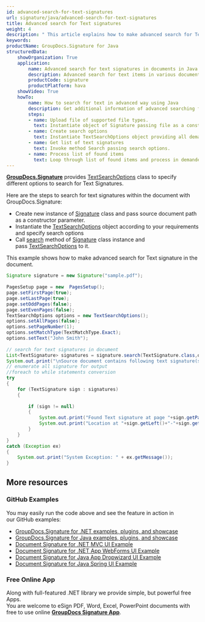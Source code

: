 ```yaml
---
id: advanced-search-for-text-signatures
url: signature/java/advanced-search-for-text-signatures
title: Advanced search for Text signatures
weight: 4
description: " This article explains how to make advanced search for Text electronic signatures with GroupDocs.Signature API."
keywords: 
productName: GroupDocs.Signature for Java
structuredData:
    showOrganization: True
    application:    
        name: Advanced search for text signatures in documents in Java    
        description: Advanced search for text items in various documents fast and easily with Java language and GroupDocs.Signature for Java APIs
        productCode: signature
        productPlatform: hava 
    showVideo: True
    howTo:
        name: How to search for text in advanced way using Java 
        description: Get additional information of advanced searching for text signatures in documents with Java
        steps:
        - name: Upload file of supported file types.
          text: Instantiate object of Signature passing file as a constructor parameter. You can use either file path or file stream. 
        - name: Create search options 
          text: Instantiate TextSearchOptions object providing all demanded data like text, pages setup or match type.
        - name: Get list of text signatures 
          text: Invoke method Search passing search options.
        - name: Process list of found items
          text: Loop through list of found items and process in demanded way.
---
```

[**GroupDocs.Signature**](https://products.groupdocs.com/signature/java) provides [TextSearchOptions](https://apireference.groupdocs.com/java/signature/com.groupdocs.signature.options.search/TextSearchOptions) class to specify different options to search for Text Signatures.

Here are the steps to search for text signatures within the document with GroupDocs.Signature:

*   Create new instance of [Signature](https://apireference.groupdocs.com/java/signature/com.groupdocs.signature/Signature) class and pass source document path as a constructor parameter.    
*   Instantiate the [TextSearchOptions](https://apireference.groupdocs.com/java/signature/com.groupdocs.signature.options.search/TextSearchOptions) object according to your requirements and specify search options 
*   Call [search](https://apireference.groupdocs.com/java/signature/com.groupdocs.signature/Signature#search(java.lang.Class,%20com.groupdocs.signature.options.search.SearchOptions)) method of [Signature](https://apireference.groupdocs.com/java/signature/com.groupdocs.signature/Signature) class instance and pass [TextSearchOptions](https://apireference.groupdocs.com/java/signature/com.groupdocs.signature.options.search/TextSearchOptions) to it.
    

This example shows how to make advanced search for Text signature in the document.

```java
Signature signature = new Signature("sample.pdf");
 
PagesSetup page = new  PagesSetup();
page.setFirstPage(true);
page.setLastPage(true);
page.setOddPages(false);
page.setEvenPages(false);
TextSearchOptions options = new TextSearchOptions();
options.setAllPages(false);
options.setPageNumber(1);
options.setMatchType(TextMatchType.Exact);
options.setText("John Smith");
 
// search for text signatures in document
List<TextSignature> signatures = signature.search(TextSignature.class,options);
System.out.print("\nSource document contains following text signature(s).");
// enumerate all signature for output
//foreach to while statements conversion
try
{
    for (TextSignature sign : signatures)
    {
 
        if (sign != null)
        {
            System.out.print("Found Text signature at page "+sign.getPageNumber()+" with type ["+sign.getSignatureImplementation()+"] and text '"+sign.getText()+"'.");
            System.out.print("Location at "+sign.getLeft()+"-"+sign.getTop()+". Size is "+sign.getWidth()+"x"+sign.getHeight()+".");
        }
    }
}
catch (Exception ex)
{
    System.out.print("System Exception: " + ex.getMessage());
}
```

## More resources

### GitHub Examples 

You may easily run the code above and see the feature in action in our GitHub examples:

*   [GroupDocs.Signature for .NET examples, plugins, and showcase](https://github.com/groupdocs-signature/GroupDocs.Signature-for-.NET)    
*   [GroupDocs.Signature for Java examples, plugins, and showcase](https://github.com/groupdocs-signature/GroupDocs.Signature-for-Java)    
*   [Document Signature for .NET MVC UI Example](https://github.com/groupdocs-signature/GroupDocs.Signature-for-.NET-MVC)    
*   [Document Signature for .NET App WebForms UI Example](https://github.com/groupdocs-signature/GroupDocs.Signature-for-.NET-WebForms)    
*   [Document Signature for Java App Dropwizard UI Example](https://github.com/groupdocs-signature/GroupDocs.Signature-for-Java-Dropwizard)   
*   [Document Signature for Java Spring UI Example](https://github.com/groupdocs-signature/GroupDocs.Signature-for-Java-Spring)
    

### Free Online App 

Along with full-featured .NET library we provide simple, but powerful free Apps.  
You are welcome to eSign PDF, Word, Excel, PowerPoint documents with free to use online **[GroupDocs Signature App](https://products.groupdocs.app/signature)**.
